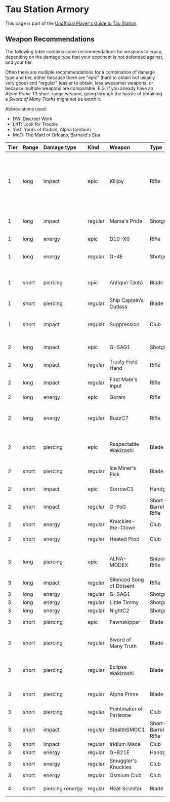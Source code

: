 # Tau Station Armory

This page is part of the [Unofficial Player's Guide to Tau Station](/).

## Weapon Recommendations

The following table contains some recommendations for weapons to equip,
depending on the damage type that your opponent is not defended against,
and your tier.

Often there are multiple recommendations for a combination of damage type
and tier, either because there are "epic" (hard to obtain but usually very
good) and "regular" (easier to obtain, less awesome) weapons, or because
multiple weapons are comparable. E.G. if you already have an *Alpha Prime*
T3 short-range weapon, going through the hassle of obtaining a *Sword
of Many Truths* might not be worth it.

Abbreviations used:

* DW: Discreet Work
* L4T: Look for Trouble
* YoG: Yards of Gadani, Alpha Centauri
* MoO: The Maid of Orleans, Barnard's Star


| Tier | Range | Damage type     | Kind    | Weapon                   | Type               | Source                           | Comments                                                                   |
|:-----|:------|:----------------|:--------|:-------------------------|:-------------------|:---------------------------------|:---------------------------------------------------------------------------|
| 1    | long  | impact          | epic    | Killjoy                  | Rifle              | NPC vendors                      | Somtimes also available on the Public Market from no-longer-tier 1 players |
| 1    | long  | impact          | regular | Mama's Pride             | Shotgun            | NPC vendors, DW at YoG           |                                                                            |
| 1    | long  | energy          | epic    | D10-X0                   | Rifle              | Syndicate campaigns              |                                                                            |
| 1    | long  | energy          | regular | G-4E                     | Shotgun            | NPC vendors; DW                  |                                                                            |
|      |       |                 |         |                          |                    |                                  |                                                                            |
| 1    | short | piercing        | epic    | Antique Tantō            | Blade              | Mission reward; public market    |                                                                            |
| 1    | short | piercing        | regular | Ship Captain’s Cutlass   | Blade              | NPC vendors                      |                                                                            |
| 1    | short | impact          | regular | Suppression              | Club               | NPC vendors; possibly DW         |                                                                            |
|      |       |                 |         |                          |                    |                                  |                                                                            |
| 2    | long  | impact          | epic    | G-SAG1                   | Shotgun            | NPC vendors                      |                                                                            |
| 2    | long  | impact          | regular | Trusty Field Hand        | Rifle              | DW at YoG; public market         |                                                                            |
| 2    | long  | impact          | regular | First Mate's Input       | Rifle              | DW at YoG                        |                                                                            |
| 2    | long  | energy          | epic    | Goram                    | Rifle              | NPC vendors                      |                                                                            |
| 2    | long  | energy          | regular | BuzzC7                   | Rifle              | NPC vendors; possibly DW         |                                                                            |
|      |       |                 |         |                          |                    |                                  |                                                                            |
| 2    | short | piercing        | epic    | Respectable Wakizashi    | Blade              | Mission reward; public market    |                                                                            |
| 2    | short | piercing        | regular | Ice Miner's Pick         | Blade              | DW at YoG; public market         | pretty comon                                                               |
| 2    | short | impact          | epic    | SorrowC1                 | Handgun            | NPC vendors                      |                                                                            |
| 2    | short | impact          | regular | G-YoG                    | Short-Barrel Rifle | DW at YoG                        |                                                                            |
| 2    | short | energy          | regular | Knuckles-the-Clown       | Club               | DW at YoG                        |                                                                            |
| 2    | short | energy          | regular | Heated Prod              | Club               | DW at YoG; pretty rare           |                                                                            |
|      |       |                 |         |                          |                    |                                  |                                                                            |
| 3    | long  | piercing        | epic    | ALNA-MODEX               | Sniper Rifle       | NPC vendors; Syndicate campaigns |                                                                            |
| 3    | long  | impact          | regular | Silenced Song of Dotsent | Rifle              |                                  |                                                                            |
| 3    | long  | energy          | regular | G-SAG1                   | Shotgun            | DW at YoG                        |                                                                            |
| 3    | long  | energy          | regular | Little Timmy             | Shotgun            | L4T at MoO                       |                                                                            |
| 3    | long  | energy          | regular | NightC2                  | Shotgun            | L4T at MoO                       |                                                                            |
| 3    | short | piercing        | epic    | Fawnskipper              | Blade              | NPC vendors                      |                                                                            |
| 3    | short | piercing        | regular | Sword of Many Truth      | Blade              | Mission reward; NPC vendors      |                                                                            |
| 3    | short | piercing        | regular | Eclipse Wakizashi        | Blade              | Mission reward; NPC vendors      |                                                                            |
| 3    | short | piercing        | regular | Alpha Prime              | Blade              | L4T, Scavening at MoO            |                                                                            |
| 3    | short | piercing        | regular | Pointmaker of Perleone   | Club               | DW at YoG                        |                                                                            |
| 3    | short | impact          | regular | StealthSMGC1             | Short-Barrel Rifle | DW at BS; L4T at MoO             |                                                                            |
| 3    | short | impact          | regular | Iridium Mace             | Club               | DW at YoG                        |                                                                            |
| 3    | short | energy          | regular | G-B21E                   | Handgun            | L4T at MoO                       |                                                                            |
| 3    | short | energy          | regular | Smuggler's Knuckles      | Club               | L4T at MoO                       |                                                                            |
| 3    | short | energy          | regular | Osmium Club              | Club               | DW at YoG                        |                                                                            |
|      |       |                 |         |                          |                    |                                  |                                                                            |
| 4    | short | piercing+energy | regular | Heat Scimitar            | Blade              | DW everywhere                    |                                                                            |
